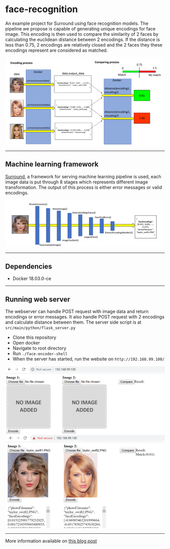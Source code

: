 # face-recognition

An example project for Surround using face recognition models. The pipeline we propose is capable of generating unique encodings for face image. This encoding is then used to compare the similarity of 2 faces by calculating the euclidean distance between 2 encodings. If the distance is less than 0.75, 2 encodings are relatively closed and the 2 faces they these encodings represent are considered as matched.

![Work flow diagram](docs/diagram.PNG)

---
## Machine learning framework

[Surround](https://github.com/dstil/surround), a framework for serving machine learning pipeline is used, each image data is put through 8 stages which represents different image transformation. The output of this process is either error messages or valid encodings.

![Surround Stages diagram](docs/diagram2.PNG)

---
## Dependencies
* Docker 18.03.0-ce
---

## Running web server

The webserver can handle POST request with image data and return encodings or error messages. It also handle POST request with 2 encodings and calculate distance between them. The server side script is at `src/main/python/flask_server.py`

* Clone this repository
* Open docker
* Navigate to root directory
* Run `./face-encoder-shell`
* When the server has started, run the website on `http://192.168.99.100/`

![Web interface](docs/website.PNG)

---

More information available on [this blog post](https://github.com/DungLai/face-recognition/blob/master/docs/blog.docx)